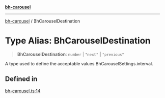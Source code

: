 [**bh-carousel**](../README.md)

---

[bh-carousel](../README.md) / BhCarouselDestination

# Type Alias: BhCarouselDestination

> **BhCarouselDestination**: `number` \| `"next"` \| `"previous"`

A type used to define the acceptable values BhCarouselSettings.interval.

## Defined in

[bh-carousel.ts:14](https://github.com/ctorgalson/bh-carousel/blob/6c33b0d3a704ad95e70c04d12e26515453fdea2b/src/bh-carousel.ts#L14)
